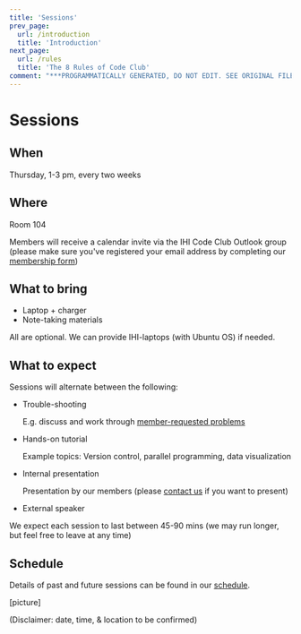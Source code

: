 ```yaml
---
title: 'Sessions'
prev_page:
  url: /introduction
  title: 'Introduction'
next_page:
  url: /rules
  title: 'The 8 Rules of Code Club'
comment: "***PROGRAMMATICALLY GENERATED, DO NOT EDIT. SEE ORIGINAL FILES IN /content***"
---
```

# Sessions

## When
Thursday, 1-3 pm, every two weeks

## Where
Room 104

Members will receive a calendar invite via the IHI Code Club Outlook group (please make sure you've registered your email address by completing our [membership form](https://forms.office.com/Pages/ResponsePage.aspx?id=_oivH5ipW0yTySEKEdmlwmTLVShUkb9Nh40TgmRp95lUQjdSM0JDQzNPMURSRDZWTzFLRjY0WU1QMi4u))

## What to bring
* Laptop + charger
* Note-taking materials

All are optional. We can provide IHI-laptops (with Ubuntu OS) if needed.

## What to expect

Sessions will alternate between the following:

* Trouble-shooting

  E.g. discuss and work through [member-requested problems](how_to_guides/upload_problem)

* Hands-on tutorial

  Example topics: Version control, parallel programming, data visualization

* Internal presentation

  Presentation by our members (please [contact us](Contact) if you want to present)

* External speaker


We expect each session to last between 45-90 mins (we may run longer, but feel free to leave at any time)

## Schedule

Details of past and future sessions can be found in our [schedule](link).


[picture]

(Disclaimer: date, time, & location to be confirmed)
